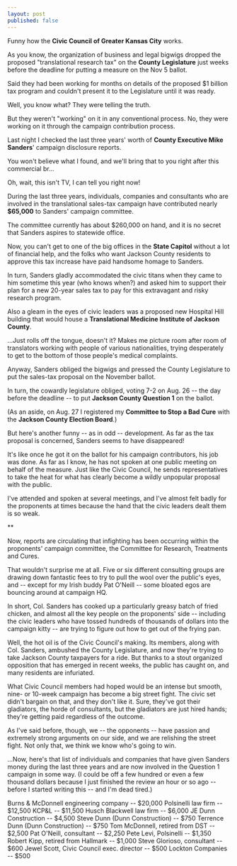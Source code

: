 ```yaml
---
layout: post
published: false
---
```


Funny how the **Civic Council of Greater Kansas City** works.

As you know, the organization of business and legal bigwigs dropped the proposed "translational research tax" on the **County Legislature** just weeks before the deadline for putting a measure on the Nov 5 ballot.

Said they had been working for months on details of the proposed $1 billion tax program and couldn't present it to the Legislature until it was ready.

Well, you know what? They were telling the truth.

But they weren't "working" on it in any conventional process. No, they were working on it through the campaign contribution process.

Last night I checked the last three years' worth of **County Executive Mike Sanders**' campaign disclosure reports.

You won't believe what I found, and we'll bring that to you right after this commercial br...

Oh, wait, this isn't TV, I can tell you right now!

During the last three years, individuals, companies and consultants who are involved in the translational sales-tax campaign have contributed nearly **$65,000** to Sanders' campaign committee.

The committee currently has about $260,000 on hand, and it is no secret that Sanders aspires to statewide office.

Now, you can't get to one of the big offices in the **State Capitol** without a lot of financial help, and the folks who want Jackson County residents to approve this tax increase have paid handsome homage to Sanders.

In turn, Sanders gladly accommodated the civic titans when they came to him sometime this year (who knows when?) and asked him to support their plan for a new 20-year sales tax to pay for this extravagant and risky research program.

Also a gleam in the eyes of civic leaders was a proposed new Hospital Hill building that would house a **Translational Medicine Institute of Jackson County**.

...Just rolls off the tongue, doesn't it? Makes me picture room after room of translators working with people of various nationalities, trying desperately to get to the bottom of those people's medical complaints.

Anyway, Sanders obliged the bigwigs and pressed the County Legislature to put the sales-tax proposal on the November ballot.

In turn, the cowardly legislature obliged, voting 7-2 on Aug. 26 -- the day before the deadline -- to put **Jackson County Question 1** on the ballot.

(As an aside, on Aug. 27 I registered my **Committee to Stop a Bad Cure** with the **Jackson County Election Board**.)

But here's another funny -- as in odd -- development. As far as the tax proposal is concerned, Sanders seems to have disappeared!

It's like once he got it on the ballot for his campaign contributors, his job was done. As far as I know, he has not spoken at one public meeting on behalf of the measure. Just like the Civic Council, he sends representatives to take the heat for what has clearly become a wildly unpopular proposal with the public.

I've attended and spoken at several meetings, and I've almost felt badly for the proponents at times because the hand that the civic leaders dealt them is so weak.

**

Now, reports are circulating that infighting has been occurring within the proponents' campaign committee, the Committee for Research, Treatments and Cures.

That wouldn't surprise me at all. Five or six different consulting groups are drawing down fantastic fees to try to pull the wool over the public's eyes, and -- except for my Irish buddy Pat O'Neill -- some bloated egos are bouncing around at campaign HQ.

In short, Col. Sanders has cooked up a particularly greasy batch of fried chicken, and almost all the key people on the proponents' side -- including the civic leaders who have tossed hundreds of thousands of dollars into the campaign kitty -- are trying to figure out how to get out of the frying pan.

Well, the hot oil is of the Civic Council's making. Its members, along with Col. Sanders, ambushed the County Legislature, and now they're trying to take Jackson County taxpayers for a ride. But thanks to a stout organized opposition that has emerged in recent weeks, the public has caught on, and many residents are infuriated.

What Civic Council members had hoped would be an intense but smooth, nine- or 10-week campaign has become a big street fight. The civic set didn't bargain on that, and they don't like it. Sure, they've got their gladiators, the horde of consultants, but the gladiators are just hired hands; they're getting paid regardless of the outcome.

As I've said before, though, we -- the opponents -- have passion and extremely strong arguments on our side, and we are relishing the street fight. Not only that, we think we know who's going to win.

...Now, here's that list of individuals and companies that have given Sanders money during the last three years and are now involved in the Question 1 campaign in some way. (I could be off a few hundred or even a few thousand dollars because I just finished the review an hour or so ago -- before I started writing this -- and I'm dead tired.)

Burns & McDonnell engineering company -- $20,000
Polsinelli law firm -- $12,500
KCP&L -- $11,500
Husch Blackwell law firm -- $6,000
JE Dunn Construction -- $4,500
Steve Dunn (Dunn Construction) -- $750
Terrence Dunn (Dunn Construction) -- $750
Tom McDonnell, retired from DST -- $2,500
Pat O'Neill, consultant -- $2,250
Pete Levi, Polsinelli -- $1,350
Robert Kipp, retired from Hallmark -- $1,000
Steve Glorioso, consultant -- $600
Jewel Scott, Civic Council exec. director -- $500
Lockton Companies -- $500
